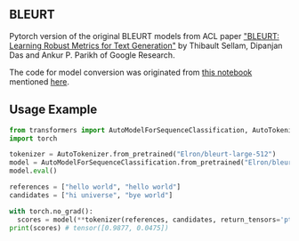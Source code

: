 ## BLEURT

Pytorch version of the original BLEURT models from ACL paper ["BLEURT: Learning Robust Metrics for Text Generation"](https://aclanthology.org/2020.acl-main.704/) by 
Thibault Sellam, Dipanjan Das and Ankur P. Parikh of Google Research.

The code for model conversion was originated from [this notebook](https://colab.research.google.com/drive/1KsCUkFW45d5_ROSv2aHtXgeBa2Z98r03?usp=sharing) mentioned [here](https://github.com/huggingface/datasets/issues/224).

## Usage Example

```python
from transformers import AutoModelForSequenceClassification, AutoTokenizer
import torch

tokenizer = AutoTokenizer.from_pretrained("Elron/bleurt-large-512")
model = AutoModelForSequenceClassification.from_pretrained("Elron/bleurt-large-512")
model.eval()

references = ["hello world", "hello world"]
candidates = ["hi universe", "bye world"]

with torch.no_grad():
  scores = model(**tokenizer(references, candidates, return_tensors='pt'))[0].squeeze()
print(scores) # tensor([0.9877, 0.0475])
```
